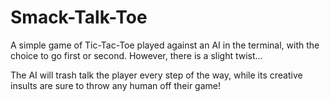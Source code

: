 # Smack-Talk-Toe

A simple game of Tic-Tac-Toe played against an AI in the terminal, with the choice to go first or second.
However, there is a slight twist...

The AI will trash talk the player every step of the way, while its creative insults are sure to throw any human off their game!